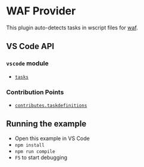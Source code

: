 # WAF Provider

This plugin auto-detects tasks in wscript files for [waf](https://ruby.github.io/waf/).

## VS Code API

### `vscode` module

- [`tasks`](https://code.visualstudio.com/api/references/vscode-api#_tasks)

### Contribution Points

- [`contributes.taskdefinitions`](https://code.visualstudio.com/api/references/contribution-points#contributes.taskDefinitions)


## Running the example

- Open this example in VS Code
- `npm install`
- `npm run compile`
- `F5` to start debugging
